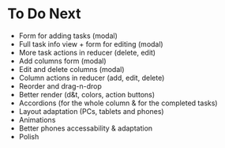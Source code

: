 # To Do Next

- Form for adding tasks (modal)
- Full task info view + form for editing (modal)
- More task actions in reducer (delete, edit)
- Add columns form (modal)
- Edit and delete columns (modal)
- Column actions in reducer (add, edit, delete)
- Reorder and drag-n-drop
- Better render (d&t, colors, action buttons)
- Accordions (for the whole column & for the completed tasks)
- Layout adaptation (PCs, tablets and phones)
- Animations
- Better phones accessability & adaptation
- Polish
